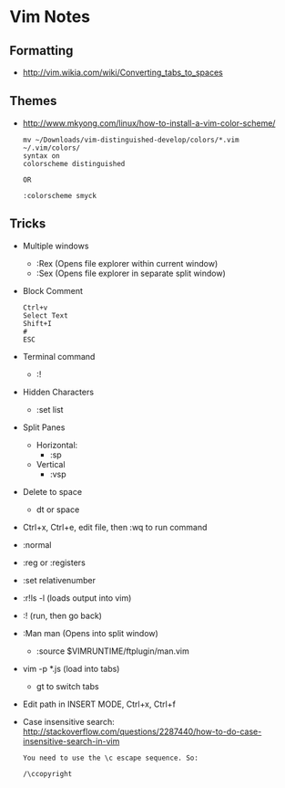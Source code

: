# Vim Notes

## Formatting

* <http://vim.wikia.com/wiki/Converting_tabs_to_spaces>

## Themes

* <http://www.mkyong.com/linux/how-to-install-a-vim-color-scheme/>
	
	```
	mv ~/Downloads/vim-distinguished-develop/colors/*.vim ~/.vim/colors/
	syntax on
	colorscheme distinguished
	
	OR
	
	:colorscheme smyck
	```

## Tricks

* Multiple windows
	* :Rex (Opens file explorer within current window)
	* :Sex (Opens file explorer in separate split window)
* Block Comment

	```
	Ctrl+v
	Select Text
	Shift+I
	#
	ESC
	```

* Terminal command
	* :! <command>
* Hidden Characters
	* :set list
* Split Panes
	* Horizontal:
		* :sp <filename>
	* Vertical
		* :vsp <filename>
* Delete to space
	* dt <char> or space
* Ctrl+x, Ctrl+e, edit file, then :wq to run command
* :normal <vim commands>
* :reg or :registers
* :set relativenumber
* :r!ls -l (loads output into vim)
* :!<bash command> (run, then go back)
* :Man man (Opens into split window)
	* :source $VIMRUNTIME/ftplugin/man.vim
* vim -p *.js (load into tabs)
	* gt to switch tabs
* Edit path in INSERT MODE, Ctrl+x, Ctrl+f
* Case insensitive search: <http://stackoverflow.com/questions/2287440/how-to-do-case-insensitive-search-in-vim>
  
  ```
  You need to use the \c escape sequence. So:

  /\ccopyright
  ```

